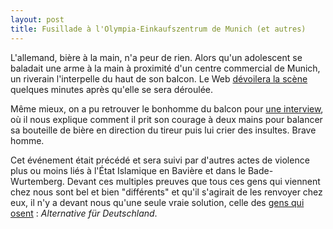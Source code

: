 ```yaml
---
layout: post
title: Fusillade à l'Olympia-Einkaufszentrum de Munich (et autres)
---
```

L'allemand, bière à la main, n'a peur de rien. Alors qu'un adolescent
se baladait une arme à la main à proximité d'un centre commercial de
Munich, un riverain l'interpelle du haut de son balcon. Le Web
[dévoilera la scène](https://www.reddit.com/r/Munich22July/comments/4u4f0g/video_of_people_offending_the_shooter_screaming/d5mqlhh?compact=true)
quelques minutes après qu'elle se sera déroulée.

Même mieux, on a pu retrouver le bonhomme du balcon pour
[une interview](http://www.n24.de/n24/Nachrichten/Panorama/d/8877982/vater-erkannte-amoklaeufer-im-netz---und-ging-zur-polizei.html),
où il nous explique comment il prit son courage à deux mains pour
balancer sa bouteille de bière en direction du tireur puis lui crier des
insultes. Brave homme.

Cet événement était précédé et sera suivi par d'autres actes de
violence plus ou moins liés à l'État Islamique en Bavière et dans le
Bade-Wurtemberg. Devant ces multiples preuves que tous ces gens qui
viennent chez nous sont bel et bien "différents" et qu'il s'agirait de
les renvoyer chez eux, il n'y a devant nous qu'une seule vraie
solution, celle des [gens qui osent](http://www.courrierinternational.com/une/allemagne-les-precheurs-de-haine-de-lafd) :
_Alternative für Deutschland_.
